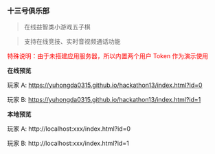 ### 十三号俱乐部

> 在线益智类小游戏五子棋

> 支持在线竞技、实时音视频通话功能


<span style="color:red">特殊说明：由于未搭建应用服务器，所以内置两个用户 Token 作为演示使用</span>

**在线预览**

玩家 A: https://yuhongda0315.github.io/hackathon13/index.html?id=0

玩家 B: https://yuhongda0315.github.io/hackathon13/index.html?id=1

**本地预览**

玩家 A: http://localhost:xxx/index.html?id=0

玩家 B: http://localhost:xxx/index.html?id=1


